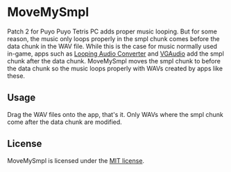# MoveMySmpl

Patch 2 for Puyo Puyo Tetris PC adds proper music looping. But for some reason, the music only loops properly in the smpl chunk comes before the data chunk in the WAV file. While this is the case for music normally used in-game, apps such as [Looping Audio Converter](https://github.com/libertyernie/LoopingAudioConverter) and [VGAudio](https://github.com/Thealexbarney/VGAudio) add the smpl chunk after the data chunk. MoveMySmpl moves the smpl chunk to before the data chunk so the music loops properly with WAVs created by apps like these.

## Usage

Drag the WAV files onto the app, that's it. Only WAVs where the smpl chunk come after the data chunk are modified.

## License
MoveMySmpl is licensed under the [MIT license](LICENSE.md).